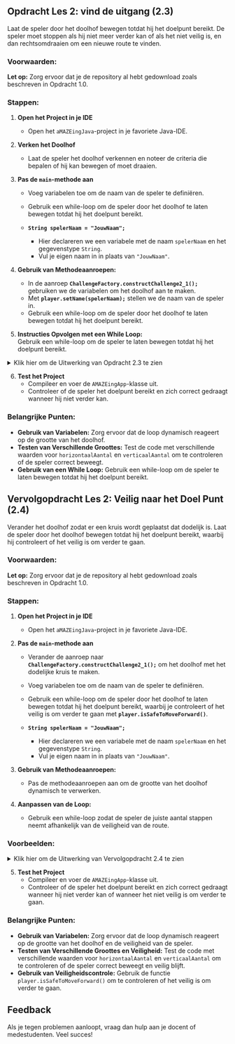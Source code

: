 ## Opdracht Les 2: vind de uitgang (2.3)

Laat de speler door het doolhof bewegen totdat hij het doelpunt bereikt. De speler moet stoppen als hij niet meer verder kan of als het niet veilig is, en dan rechtsomdraaien om een nieuwe route te vinden.

### Voorwaarden:
**Let op:** Zorg ervoor dat je de repository al hebt gedownload zoals beschreven in Opdracht 1.0.

### Stappen:
1. **Open het Project in je IDE**
    - Open het `aMAZEingJava`-project in je favoriete Java-IDE.

2. **Verken het Doolhof**
    - Laat de speler het doolhof verkennen en noteer de criteria die bepalen of hij kan bewegen of moet draaien.

3. **Pas de `main`-methode aan**
    - Voeg variabelen toe om de naam van de speler te definiëren.
    - Gebruik een while-loop om de speler door het doolhof te laten bewegen totdat hij het doelpunt bereikt.

    - **`String spelerNaam = "JouwNaam";`**
        - Hier declareren we een variabele met de naam `spelerNaam` en het gegevenstype `String`.
        - Vul je eigen naam in in plaats van `"JouwNaam"`.

4. **Gebruik van Methodeaanroepen:**
    - In de aanroep **`ChallengeFactory.constructChallenge2_1();`** gebruiken we de variabelen om het doolhof aan te maken.
    - Met **`player.setName(spelerNaam);`** stellen we de naam van de speler in.
    - Gebruik een while-loop om de speler door het doolhof te laten bewegen totdat hij het doelpunt bereikt.

5. **Instructies Opvolgen met een While Loop:**  
   Gebruik een while-loop om de speler te laten bewegen totdat hij het doelpunt bereikt.

<details>
  <summary>Klik hier om de Uitwerking van Opdracht 2.3 te zien</summary>

  ```java
  package nl.novi.amazeing;

import nl.novi.amazeing.factories.ChallengeFactory;

public class AMAZEingApp {

    public static void main(String[] args) {
        String spelerNaam = "jouw naam";

        var challenge = ChallengeFactory.constructChallenge2();
        var player = challenge.player();
        player.setSpeed(100);
        // Zet de naam van de speler
        player.setName(spelerNaam);
        player.showMaze();

        // Gebruik een while-loop om de speler naar het doelpunt te bewegen
        while (!player.isOnTarget()) {
            while (player.canMoveForward() && !player.isOnTarget()) {
                player.moveForward();
            }
            player.turnRight();
        }
    }
}
  ```

</details>

6. **Test het Project**
    - Compileer en voer de `AMAZEingApp`-klasse uit.
    - Controleer of de speler het doelpunt bereikt en zich correct gedraagt wanneer hij niet verder kan.

### Belangrijke Punten:
- **Gebruik van Variabelen:** Zorg ervoor dat de loop dynamisch reageert op de grootte van het doolhof.
- **Testen van Verschillende Groottes:** Test de code met verschillende waarden voor `horizontaalAantal` en `verticaalAantal` om te controleren of de speler correct beweegt.
- **Gebruik van een While Loop:** Gebruik een while-loop om de speler te laten bewegen totdat hij het doelpunt bereikt.

## Vervolgopdracht Les 2: Veilig naar het Doel Punt (2.4)

Verander het doolhof zodat er een kruis wordt geplaatst dat dodelijk is. Laat de speler door het doolhof bewegen totdat hij het doelpunt bereikt, waarbij hij controleert of het veilig is om verder te gaan.

### Voorwaarden:
**Let op:** Zorg ervoor dat je de repository al hebt gedownload zoals beschreven in Opdracht 1.0.

### Stappen:
1. **Open het Project in je IDE**
    - Open het `aMAZEingJava`-project in je favoriete Java-IDE.

2. **Pas de `main`-methode aan**
    - Verander de aanroep naar **`ChallengeFactory.constructChallenge2_1();`** om het doolhof met het dodelijke kruis te maken.
    - Voeg variabelen toe om de naam van de speler te definiëren.
    - Gebruik een while-loop om de speler door het doolhof te laten bewegen totdat hij het doelpunt bereikt, waarbij je controleert of het veilig is om verder te gaan met **`player.isSafeToMoveForward()`**.

    - **`String spelerNaam = "JouwNaam";`**
        - Hier declareren we een variabele met de naam `spelerNaam` en het gegevenstype `String`.
        - Vul je eigen naam in in plaats van `"JouwNaam"`.

3. **Gebruik van Methodeaanroepen:**
    - Pas de methodeaanroepen aan om de grootte van het doolhof dynamisch te verwerken.

4. **Aanpassen van de Loop:**
    - Gebruik een while-loop zodat de speler de juiste aantal stappen neemt afhankelijk van de veiligheid van de route.

### Voorbeelden:

<details>
  <summary>Klik hier om de Uitwerking van Vervolgopdracht 2.4 te zien</summary>

  ```java
  package nl.novi.amazeing;

import nl.novi.amazeing.factories.ChallengeFactory;

public class AMAZEingApp {

    public static void main(String[] args) {
        String spelerNaam = "jouw naam";

        var challenge = ChallengeFactory.constructChallenge2_1();
        var player = challenge.player();
        player.setSpeed(100);
        // Zet de naam van de speler
        player.setName(spelerNaam);
        player.showMaze();

        // Gebruik een while-loop om de speler naar het doelpunt te bewegen en controleer op veiligheid
        while (!player.isOnTarget()) {
            while (player.isSafeToMoveForward() && !player.isOnTarget()) {
                player.moveForward();
            }
            player.turnRight();
        }
    }
}
  ```

</details>

5. **Test het Project**
    - Compileer en voer de `AMAZEingApp`-klasse uit.
    - Controleer of de speler het doelpunt bereikt en zich correct gedraagt wanneer hij niet verder kan of wanneer het niet veilig is om verder te gaan.

### Belangrijke Punten:
- **Gebruik van Variabelen:** Zorg ervoor dat de loop dynamisch reageert op de grootte van het doolhof en de veiligheid van de speler.
- **Testen van Verschillende Groottes en Veiligheid:** Test de code met verschillende waarden voor `horizontaalAantal` en `verticaalAantal` om te controleren of de speler correct beweegt en veilig blijft.
- **Gebruik van Veiligheidscontrole:** Gebruik de functie `player.isSafeToMoveForward()` om te controleren of het veilig is om verder te gaan.

## Feedback
Als je tegen problemen aanloopt, vraag dan hulp aan je docent of medestudenten. Veel succes!

